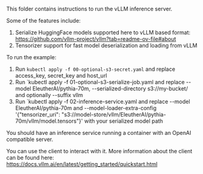 This folder contains instructions to run the vLLM inference server.

Some of the features include:

1. Serialize HuggingFace models supported here to vLLM based format: https://github.com/vllm-project/vllm?tab=readme-ov-file#about
2. Tensorizer support for fast model deserialization and loading from vLLM 

To run the example:

1. Run `kubectl apply -f 00-optional-s3-secret.yaml` and replace access_key, secret_key and host_url
2. Run `kubectl apply -f 01-optional-s3-serialize-job.yaml and replace --model EleutherAI/pythia-70m, --serialized-directory s3://my-bucket/ and optionally --suffix vllm
3. Run `kubectl apply -f 02-inference-service.yaml and replace --model EleutherAI/pythia-70m and --model-loader-extra-config '{"tensorizer_uri": "s3://model-store/vllm/EleutherAI/pythia-70m/vllm/model.tensors"}' with your serialized model path

You should have an inference service running a container with an OpenAI compatible server. 

You can use the client to interact with it. More information about the client can be found here: https://docs.vllm.ai/en/latest/getting_started/quickstart.html
